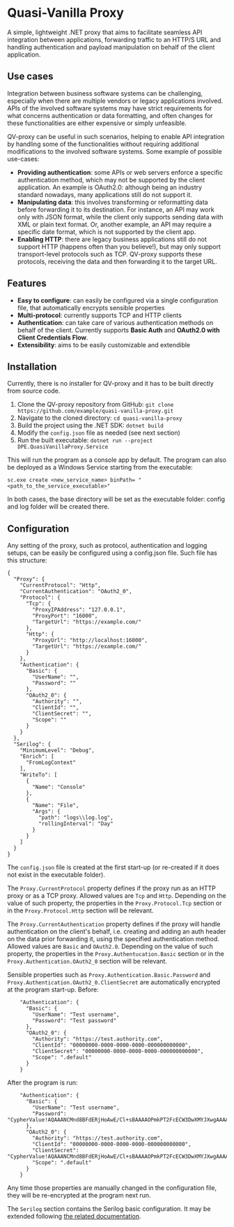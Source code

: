 # Quasi-Vanilla Proxy

A simple, lightweight .NET proxy that aims to facilitate seamless API integration between applications, forwarding traffic to an HTTP/S URL and handling authentication and payload manipulation on behalf of the client application.
 
## Use cases
Integration between business software systems can be challenging, especially when there are multiple vendors or legacy applications involved. APIs of the involved software systems may have strict requirements for what concerns authentication or data formatting, and often changes for these functionalities are either expensive or simply unfeasible.

QV-proxy can be useful in such scenarios, helping to enable API integration by handling some of the functionalities without requiring additional modifications to the involved software systems.
Some example of possible use-cases:

- **Providing authentication**: some APIs or web servers enforce a specific authentication method, which may not be supported by the client application. An example is OAuth2.0: although being an industry standard nowadays, many applications still do not support it.
- **Manipulating data**: this involves transforming or reformatting data before forwarding it to its destination. For instance, an API may work only with JSON format, while the client only supports sending data with XML or plain text format. Or, another example, an API may require a specific date format, which is not supported by the client app.
- **Enabling HTTP**: there are legacy business applications still do not support HTTP (happens often than you believe!), but may only support transport-level protocols such as TCP. QV-proxy supports these protocols, receiving the data and then forwarding it to the target URL.

## Features
 - **Easy to configure**: can easily be configured via a single configuration file, that automatically encrypts sensible properties
 - **Multi-protocol**: currently supports TCP and HTTP clients
 - **Authentication**: can take care of various authentication methods on behalf of the client. Currently supports **Basic Auth** and **OAuth2.0 with Client Credentials Flow**.
 - **Extensibility**: aims to be easily customizable and extendible

## Installation
Currently, there is no installer for QV-proxy and it has to be built directly from source code.

1. Clone the QV-proxy repository from GitHub: `git clone https://github.com/example/quasi-vanilla-proxy.git`
2. Navigate to the cloned directory: `cd quasi-vanilla-proxy`
3. Build the project using the .NET SDK: `dotnet build`
4. Modify the `config.json` file as needed (see next section)
5. Run the built executable: `dotnet run --project DPE.QuasiVanillaProxy.Service`

This will run the program as a console app by default.
The program can also be deployed as a Windows Service starting from the executable: 

`sc.exe create <new_service_name> binPath= "<path_to_the_service_executable>"`

In both cases, the base directory will be set as the executable folder: config and log folder will be created there.

## Configuration
Any setting of the proxy, such as protocol, authentication and logging setups, can be easily be configured using a config.json file. Such file has this structure: 

```
{
  "Proxy": {
    "CurrentProtocol": "Http",
    "CurrentAuthentication": "OAuth2_0",
    "Protocol": {
      "Tcp": {
        "ProxyIPAddress": "127.0.0.1",
        "ProxyPort": "16000",
        "TargetUrl": "https://example.com/"
      },
      "Http": {
        "ProxyUrl": "http://localhost:16000",
        "TargetUrl": "https://example.com/"
      }
    },
    "Authentication": {
      "Basic": {
        "UserName": "",
        "Password": ""
      },
      "OAuth2_0": {
        "Authority": "",
        "ClientId": "",
        "ClientSecret": "",
        "Scope": ""
      }
    }
  },
  "Serilog": {
    "MinimumLevel": "Debug",
    "Enrich": [
      "FromLogContext"
    ],
    "WriteTo": [
      {
        "Name": "Console"
      },
      {
        "Name": "File",
        "Args": {
          "path": "logs\\log.log",
          "rollingInterval": "Day"
        }
      }
    ]
  }
}
```

The `config.json` file is created at the first start-up (or re-created if it does not exist in the executable folder). 

The `Proxy.CurrentProtocol` property defines if the proxy run as an HTTP proxy or as a TCP proxy. Allowed values are `Tcp` and `Http`. Depending on the value of such property, the properties in the `Proxy.Protocol.Tcp` section or in the `Proxy.Protocol.Http` section will be relevant.

The `Proxy.CurrentAuthentication` property defines if the proxy will handle authentication on the client's behalf, i.e. creating and adding an auth header on the data prior forwarding it, using the specified authentication method. Allowed values are `Basic` and `OAuth2.0`. Depending on the value of such property, the properties in the `Proxy.Authentucation.Basic` section or in the `Proxy.Authentication.OAuth2_0` section will be relevant.

Sensible properties such as `Proxy.Authentication.Basic.Password` and `Proxy.Authentication.OAuth2_0.ClientSecret` are automatically encrypted at the program start-up.
Before:

```
    "Authentication": {
      "Basic": {
        "UserName": "Test username",
        "Password": "Test password"
      },
      "OAuth2_0": {
        "Authority": "https://test.authority.com",
        "ClientId": "00000000-0000-0000-0000-000000000000",
        "ClientSecret": "00000000-0000-0000-0000-000000000000",
        "Scope": ".default"
      }
    }
```

After the program is run:

```
    "Authentication": {
      "Basic": {
        "UserName": "Test username",
        "Password": "CypherValue!AQAAANCMnd8BFdERjHoAwE/Cl+sBAAAAOPmkPT2FcECW3DwXMYJXwgAAAAACAAAAAAAQZ...="
      },
      "OAuth2_0": {
        "Authority": "https://test.authority.com",
        "ClientId": "00000000-0000-0000-0000-000000000000",
        "ClientSecret": "CypherValue!AQAAANCMnd8BFdERjHoAwE/Cl+sBAAAAOPmkPT2FcECW3DwXMYJXwgAAAAACAAAAAAAQZ...Q==",
        "Scope": ".default"
      }
    }
```

Any time those properties are manually changed in the configuration file, they will be re-encrypted at the program next run.

The `Serilog` section contains the Serilog basic configuration. It may be extended following [the related documentation](https://github.com/serilog/serilog-settings-configuration).


